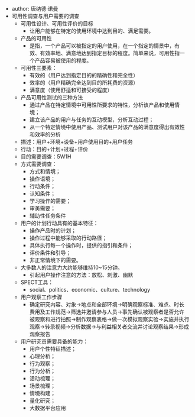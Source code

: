 - author: 唐纳德·诺曼
- 可用性调查与用户需要的调查
	- 可用性设计、可用性评价的目标
		- 让用户能够在特定的使用环境中达到目的、满足需要。
	- 产品的可用性
		- 是指，一个产品可以被指定的用户使用，在一个指定的情景中，有效、有效率地、满意地达到指定目标的程度。简单来说，可用性指一个产品容易被使用的程度。
	- 可用性三要素：
		- 有效的（用户达到指定目的的精确性和完全性）
		- 效率的（用户精确完全达到目的所耗费的资源）
		- 满意度（使用舒适和可接受的程度）
	- 产品可用性测试的三种方法
		- 通过产品在特定情境中可用性所要求的特性，分析该产品和使用情境；
		- 建立该产品的用户与任务的互动模型，分析互动过程；
		- 从一个特定情境中使用产品、测试用户对该产品的满意度得出有效性和效率的分析
	- 描述：用户+环境+设备+用户使用目的+用户任务
	- 行动：目的+计划+过程+评价
	- 目的需要调查：5W1H
	- 方式需要调查：
		- 方式和情境；
		- 操作语境；
		- 行动条件；
		- 认知条件；
		- 学习操作的需要；
		- 审美需要；
		- 辅助性任务条件
	- 用户的计划行动具有的基本特征：
		- 操作产品时的计划；
		- 操作过程中能够采取的行动路径；
		- 具体执行每一个操作时，提供的指引和条件；
		- 评价条件和引导；
		- 非正常情境下的需要。
	- 大多数人的注意力大约能够维持10~15分钟。
		- 引起用户操作注意的方法：放松、刺激、幽默
	- SPECT工具：
		- social、politics、economic、culture、technology
	- 用户观察工作步骤
		- 确定研究内容、对象→地点和全部环境→明确观察标准、难点、时长费用及工作规范→筛选并邀请参与人员→事先确认被观察者是否允许被观察和进行拍照→制作观察表格→做一次模拟观察实验→实施并执行观察→转录视频→分析数据→与利益相关者交流并讨论观察结果→形成观察报告
	- 用户研究员需要具备的能力：
		- 用户个性特征描述；
		- 心理分析；
		- 行为观察；
		- 行为分析；
		- 活动梳理；
		- 场景梳理；
		- 情境构建；
		- 量化研究；
		- 大数据平台应用